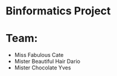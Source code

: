 # Binformatics Project 

# Team: 
* Miss Fabulous Cate
* Mister Beautiful Hair Dario
* Mister Chocolate Yves
